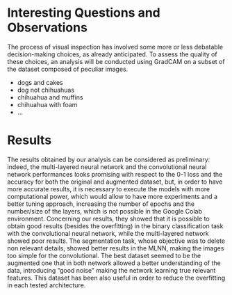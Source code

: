 # Interesting Questions and Observations
The process of visual inspection has involved some more or less debatable decision-making choices, as already anticipated. To assess the quality of these choices, an analysis will be conducted using GradCAM on a subset of the dataset composed of peculiar images.

- dogs and cakes
- dog not chihuahuas
- chihuahua and muffins
- chihuahua with foam
- ...
# Results
The results obtained by our analysis can be considered as preliminary: indeed, the multi-layered neural network and the convolutional neural network performances looks promising with respect to the 0-1 loss and the accuracy for both the original and augmented dataset, but, in order to have more accurate results, it is necessary to execute the models with more computational power, which would allow to have more experiments and a better tuning approach, increasing the number of epochs and the number/size of the layers, which is not possible in the Google Colab environment. Concerning our results, they showed that it is possible to obtain good results (besides the overfitting) in the binary classification task with the convolutional neural network, while the multi-layered network showed poor results.
The segmentation task, whose objective was to delete non relevant details, showed better results in the MLNN, making the images too simple for the convolutional.
The best dataset seemed to be the augmented one that in both network allowed a better
understanding of the data, introducing ”good noise” making the network learning true relevant features. This dataset has been also useful in order to reduce the overfitting in each tested architecture.